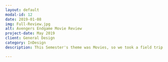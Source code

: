 ```yaml
---
layout: default
modal-id: 12
date: 2019-01-08
img: Full-Review.jpg
alt: Avengers Endgame Movie Review
project-date: May 2019
client: General Design
category: InDesign
description: This Semester's theme was Movies, so we took a field trip to tour a movie theater and saw Avengers Endgame.  We were then tasked to create a movie review.

---
```

